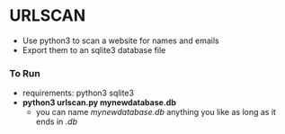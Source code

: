 # URLSCAN

* Use python3 to scan a website for names and emails  
* Export them to an sqlite3 database file  
### To Run
* requirements: python3 sqlite3  
* __python3 urlscan.py mynewdatabase.db__  
	* you can name _mynewdatabase.db_ anything you like as long as it ends in _.db_
